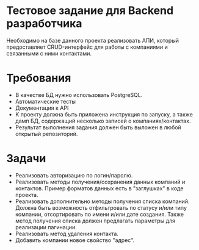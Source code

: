 # Тестовое задание для Backend разработчика

Необходимо на базе данного проекта реализовать АПИ, который предоставляет CRUD-интерфейс для работы с компаниями и связанными с ними контактами.

# Требования

* В качестве БД нужно использовать PostgreSQL.
* Автоматические тесты
* Документация к API
* К проекту должна быть приложена инструкция по запуску, а также дамп БД, содержащий несколько записей о компаниях/контактах.
* Результат выполнения задания должен быть выложен в любой открытый репозиторий.

# Задачи

* Реализовать авторизацию по логин/паролю.
* Реализовать методы получения/сохранения данных компаний и контактов. Пример форматов данных есть в "заглушках" в коде проекта.
* Реализовать дополнительно методы получения списка компаний. Должна быть возможность отфильтровать по статусу и/или типу компании, отсортировать по имени и/или дате создания. Также метод получения списка должен предлагать параметры для реализации пагинации.
* Реализовать метод удаления контакта.
* Добавить компании новое свойство "адрес".
